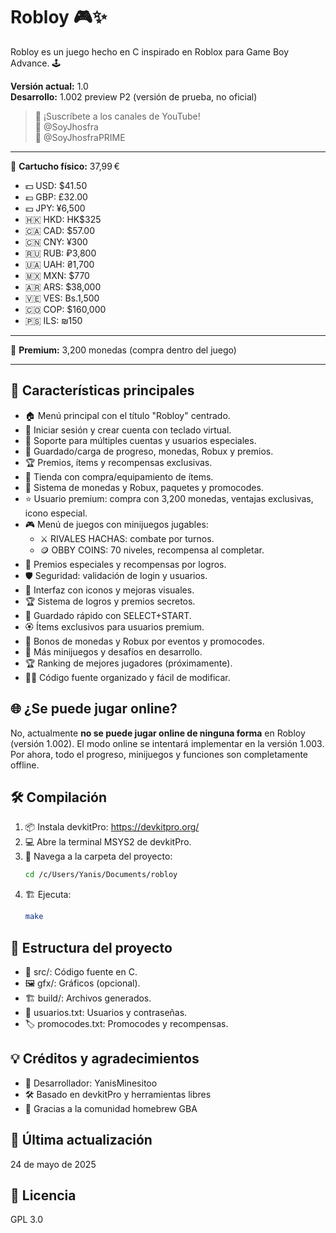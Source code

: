 # Robloy 🎮✨

Robloy es un juego hecho en C inspirado en Roblox para Game Boy Advance. 🕹️

**Versión actual:** 1.0  
**Desarrollo:** 1.002 preview P2 (versión de prueba, no oficial)

> 📢 ¡Suscríbete a los canales de YouTube!  
> 🔔 @SoyJhosfra  
> 🔔 @SoyJhosfraPRIME

---

💾 **Cartucho físico:** 37,99 €
- 💵 USD: $41.50
- 💷 GBP: £32.00
- 💴 JPY: ¥6,500
- 🇭🇰 HKD: HK$325
- 🇨🇦 CAD: $57.00
- 🇨🇳 CNY: ¥300
- 🇷🇺 RUB: ₽3,800
- 🇺🇦 UAH: ₴1,700
- 🇲🇽 MXN: $770
- 🇦🇷 ARS: $38,000
- 🇻🇪 VES: Bs.1,500
- 🇨🇴 COP: $160,000
- 🇵🇸 ILS: ₪150

---

💎 **Premium:** 3,200 monedas (compra dentro del juego)

---

## 🚀 Características principales
- 🏠 Menú principal con el título "Robloy" centrado.
- 🔑 Iniciar sesión y crear cuenta con teclado virtual.
- 👥 Soporte para múltiples cuentas y usuarios especiales.
- 💾 Guardado/carga de progreso, monedas, Robux y premios.
- 🏆 Premios, ítems y recompensas exclusivas.
- 🛒 Tienda con compra/equipamiento de ítems.
- 💸 Sistema de monedas y Robux, paquetes y promocodes.
- ⭐ Usuario premium: compra con 3,200 monedas, ventajas exclusivas, icono especial.
- 🎮 Menú de juegos con minijuegos jugables:
  - ⚔️ RIVALES HACHAS: combate por turnos.
  - 🪙 OBBY COINS: 70 niveles, recompensa al completar.
- 🏅 Premios especiales y recompensas por logros.
- 🛡️ Seguridad: validación de login y usuarios.
- 🎨 Interfaz con iconos y mejoras visuales.
- 🏆 Sistema de logros y premios secretos.
- 🏁 Guardado rápido con SELECT+START.
- 🏵️ Ítems exclusivos para usuarios premium.
- 🏦 Bonos de monedas y Robux por eventos y promocodes.
- 🏹 Más minijuegos y desafíos en desarrollo.
- 🏆 Ranking de mejores jugadores (próximamente).
- 🧑‍💻 Código fuente organizado y fácil de modificar.

## 🌐 ¿Se puede jugar online?
No, actualmente **no se puede jugar online de ninguna forma** en Robloy (versión 1.002). El modo online se intentará implementar en la versión 1.003. Por ahora, todo el progreso, minijuegos y funciones son completamente offline.

## 🛠️ Compilación
1. 📦 Instala devkitPro: https://devkitpro.org/
2. 💻 Abre la terminal MSYS2 de devkitPro.
3. 📂 Navega a la carpeta del proyecto:
   ```sh
   cd /c/Users/Yanis/Documents/robloy
   ```
4. 🏗️ Ejecuta:
   ```sh
   make
   ```

## 📁 Estructura del proyecto
- 📂 src/: Código fuente en C.
- 🖼️ gfx/: Gráficos (opcional).
- 🏗️ build/: Archivos generados.
- 📝 usuarios.txt: Usuarios y contraseñas.
- 🏷️ promocodes.txt: Promocodes y recompensas.

## 💡 Créditos y agradecimientos
- 👤 Desarrollador: YanisMinesitoo
- 🛠️ Basado en devkitPro y herramientas libres
- 🙏 Gracias a la comunidad homebrew GBA

## 📅 Última actualización
24 de mayo de 2025

## 📜 Licencia
GPL 3.0

